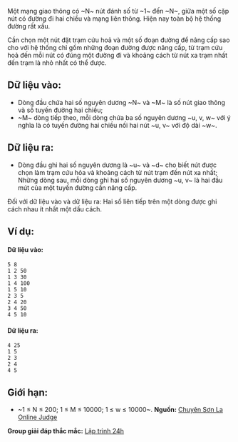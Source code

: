 Một mạng giao thông có ~N~ nút đánh số từ ~1~ đến ~N~, giữa một số cặp nút có đường đi hai chiều và mạng liên thông. Hiện nay toàn bộ hệ thống đường rất xấu.

Cần chọn một nút đặt trạm cứu hoả và một số đoạn đường để nâng cấp sao cho với hệ thống chỉ gồm những đoạn đường được nâng cấp, từ trạm cứu hoả đến mỗi nút có đúng một đường đi và khoảng cách từ nút xa trạm nhất đến trạm là nhỏ nhất có thể được.

## Dữ liệu vào:
- Dòng đầu chứa hai số nguyên dương ~N~ và ~M~ là số nút giao thông và số tuyến đường hai chiều;
- ~M~ dòng tiếp theo, mỗi dòng chứa ba số nguyên dương ~u, v, w~ với ý nghĩa là có tuyến đường hai chiều nối hai nút ~u, v~ với độ dài ~w~.

## Dữ liệu ra:
- Dòng đầu ghi hai số nguyên dương là ~u~ và ~d~ cho biết nút được chọn làm trạm cứu hỏa và khoảng cách từ nút trạm đến nút xa nhất;
Những dòng sau, mỗi dòng ghi hai số nguyên dương ~u, v~ là hai đầu mút của một tuyến đường cần nâng cấp.

Đối với dữ liệu vào và dữ liệu ra: Hai số liên tiếp trên một dòng được ghi cách nhau ít nhất một dấu cách.

## Ví dụ:
#### Dữ liệu vào:
```
5 8
1 2 50
1 3 30
1 4 100
1 5 10
2 3 5
2 4 20
3 4 50
4 5 10
```

#### Dữ liệu ra:
```
4 25
1 5
2 3
2 4
4 5
```

## Giới hạn:
- ~1 ≤ N ≤ 200; 1 ≤ M ≤ 10000; 1 ≤ w ≤ 10000~.
**Nguồn:** [Chuyên Sơn La Online Judge](http://csloj.ddns.net/)

**Group giải đáp thắc mắc:** [Lập trình 24h](https://www.facebook.com/groups/1386904321519984)